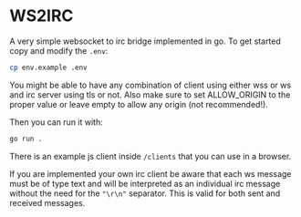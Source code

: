 # WS2IRC

A very simple websocket to irc bridge implemented in go. To get started copy and modify the `.env`:
```bash
cp env.example .env
```

You might be able to have any combination of client using either wss or ws and irc server using tls or not. Also make sure to set ALLOW_ORIGIN to the proper value or leave empty to allow any origin (not recommended!).

Then you can run it with:

```bash
go run .
```
There is an example js client inside `/clients` that you can use in a browser.

If you are implemented your own irc client be aware that each ws message must be of type text and will be interpreted as an individual irc message without the need for the `"\r\n"` separator. This is valid for both sent and received messages.
